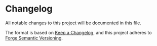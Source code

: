 # Changelog

All notable changes to this project will be documented in this file.

The format is based on [Keep a Changelog](https://keepachangelog.com/en/1.1.0/), and this project adheres to [Forge Semantic Versioning](https://docs.minecraftforge.net/en/1.20.x/gettingstarted/versioning/).
